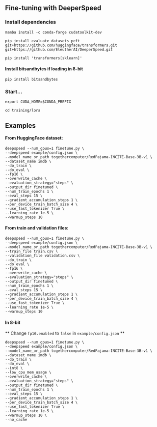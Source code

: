 ## Fine-tuning with DeeperSpeed
### Install dependencies

`mamba install -c conda-forge cudatoolkit-dev`

`pip install evaluate datasets peft git+https://github.com/huggingface/transformers.git git+https://github.com/EleutherAI/DeeperSpeed.git`

`pip install 'transformers[sklearn]'`

#### Install bitsandbytes if loading in 8-bit
`pip install bitsandbytes`

### Start...

`export CUDA_HOME=$CONDA_PREFIX`

`cd training/lora`

## Examples
#### From HuggingFace dataset:
```
deepspeed --num_gpus=1 finetune.py \
--deepspeed example/config.json \
--model_name_or_path togethercomputer/RedPajama-INCITE-Base-3B-v1 \
--dataset_name imdb \
--do_train \
--do_eval \
--fp16 \
--overwrite_cache \
--evaluation_strategy="steps" \
--output_dir finetuned \
--num_train_epochs 1 \
--eval_steps 15 \
--gradient_accumulation_steps 1 \
--per_device_train_batch_size 4 \
--use_fast_tokenizer True \
--learning_rate 1e-5 \
--warmup_steps 10
```
#### From train and validation files:
```
deepspeed --num_gpus=1 finetune.py \
--deepspeed example/config.json \
--model_name_or_path togethercomputer/RedPajama-INCITE-Base-3B-v1 \
--train_file train.csv \
--validation_file validation.csv \
--do_train \
--do_eval \
--fp16 \
--overwrite_cache \
--evaluation_strategy="steps" \
--output_dir finetuned \
--num_train_epochs 1 \
--eval_steps 15 \
--gradient_accumulation_steps 1 \
--per_device_train_batch_size 4 \
--use_fast_tokenizer True \
--learning_rate 1e-5 \
--warmup_steps 10
```

#### In 8-bit
** Change `fp16.enabled` to `false` in `example/config.json` **
```
deepspeed --num_gpus=1 finetune.py \
--deepspeed example/config.json \
--model_name_or_path togethercomputer/RedPajama-INCITE-Base-3B-v1 \
--dataset_name imdb \
--do_train \
--do_eval \
--int8 \
--low_cpu_mem_usage \
--overwrite_cache \
--evaluation_strategy="steps" \
--output_dir finetuned \
--num_train_epochs 1 \
--eval_steps 15 \
--gradient_accumulation_steps 1 \
--per_device_train_batch_size 4 \
--use_fast_tokenizer True \
--learning_rate 1e-5 \
--warmup_steps 10 \
--no_cache
```

